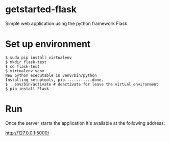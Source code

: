 # getstarted-flask
Simple web application using the python framework Flask

# Set up environment

```{bash}
$ sudo pip install virtualenv
$ mkdir flask-test
$ cd flask-test
$ virtualenv venv
New python executable in venv/bin/python
Installing setuptools, pip............done.
$ . env/bin/activate # deactivate for leave the virtual environment
$ pip install Flask
```

# Run
Once the server starts the application it's available at the following address:

http://127.0.0.1:5000/
